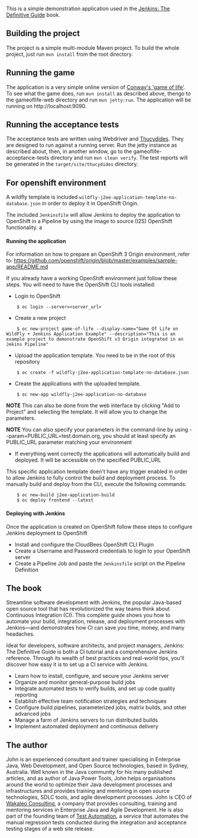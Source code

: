 This is a simple demonstration application used in the [Jenkins: The Definitive Guide](http://wakaleo.com/books/jenkins-the-definitive-guide) book.

## Building the project

The project is a simple multi-module Maven project. To build the whole project, just run `mvn install` from the root directory.

## Running the game

The application is a very simple online version of [Conway's 'game of life'](http://en.wikipedia.org/wiki/Conway's_Game_of_Life). To see what the game does, run `mvn install` as described above, thengo to the gameoflife-web directory and run `mvn jetty:run`. The application will be running on http://localhost:9090.

## Running the acceptance tests

The acceptance tests are written using Webdriver and [Thucydides](http://thucydides.info). They are designed to run against a running server. Run the jetty instance as described about, then, in another window, go to the gameoflife-acceptance-tests directory and run `mvn clean verify`. The test reports will be generated in the `target/site/thucydides` directory.

## For openshift environment

A wildfly template is included `wildfly-j2ee-application-template-no-database.json` in order to deploy it in OpenShift Origin.

The included `Jenkinsfile` will allow Jenkins to deploy the application to OpenShift in a Pipeline by using the image to source (I2S) OpenShift functionality.
a
#### Running the application

For information on how to prepare an OpenShift 3 Origin environment, refer to: https://github.com/openshift/origin/blob/master/examples/sample-app/README.md

If you already have a working OpenShift environment just follow these steps. You will need to have the OpenShift CLI tools installed:

* Login to OpenShift
```
    $ oc login --server=<server_url>
```
* Create a new project
```
    $ oc new-project game-of-life --display-name="Game Of Life on WildFly + Jenkins Application Example" --description="This is an example project to demonstrate OpenShift v3 Origin integrated in an Jekins Pipeline"
```
* Upload the application template. You need to be in the root of this repository
```
    $ oc create -f wildfly-j2ee-application-template-no-database.json
```
* Create the applications with the uploaded template. 
```
    $ oc new-app wildfly-j2ee-application-no-database
```
**NOTE** This can also be done from the web interface by clicking "Add to Project" and selecting the template. It will allow you to change the parameters. 
	
**NOTE** You can also specify your parameters in the command-line by using --param=PUBLIC_URL=test.domain.org, you should at least specify an PUBLIC_URL parameter matching your environment

* If everything went correctly the applications will automatically build and deployed. It will be accessible on the specified PUBLIC_URL
 
This specific application template doen't have any trigger enabled in order to allow Jenkins to fully control the build and deployment process. To manually build and deploy from the CLI, execute the following commands:

```
    $ oc new-build j2ee-application-build
    $ oc deploy frontend --latest
```

#### Deploying with Jenkins

Once the application is created on OpenShift follow these steps to configure Jenkins deployment to OpenShift

* Install and configure the CloudBees OpenShift CLI Plugin
* Create a Username and Password credentials to login to your OpenShift server
* Create a Pipeline Job and paste the `Jenkinsfile` script on the Pipeline Definition

 
## The book

Streamline software development with Jenkins, the popular Java-based open source tool that has revolutionized the way teams think about Continuous Integration (CI). This complete guide shows you how to automate your build, integration, release, and deployment processes with Jenkins—and demonstrates how CI can save you time, money, and many headaches.

Ideal for developers, software architects, and project managers, Jenkins: The Definitive Guide is both a CI tutorial and a comprehensive Jenkins reference. Through its wealth of best practices and real-world tips, you'll discover how easy it is to set up a CI service with Jenkins.

 - Learn how to install, configure, and secure your Jenkins server
 - Organize and monitor general-purpose build jobs
 - Integrate automated tests to verify builds, and set up code quality reporting
 - Establish effective team notification strategies and techniques
 - Configure build pipelines, parameterized jobs, matrix builds, and other advanced jobs
 - Manage a farm of Jenkins servers to run distributed builds
 - Implement automated deployment and continuous delivery

## The author

John is an experienced consultant and trainer specialising in Enterprise Java, Web Development, and Open Source technologies, based in Sydney, Australia. Well known in the Java community for his many published articles, and as author of Java Power Tools, John helps organisations around the world to optimize their Java development processes and infrastructures and provides training and mentoring in open source technologies, SDLC tools, and agile development processes. John is CEO of [Wakaleo Consulting](http://www.wakaleo.com), a company that provides consulting, training and mentoring services in Enterprise Java and Agile Development. He is also part of the founding team of [Test Automation](http://www.testautomation.com.au/), a service that automates the manual regression tests conducted during the integration and acceptance testing stages of a web site release.
